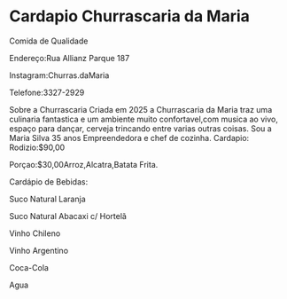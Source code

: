 # Cardapio Churrascaria da Maria
Comida de Qualidade

Endereço:Rua Allianz Parque 187

Instagram:Churras.daMaria

Telefone:3327-2929

Sobre a Churrascaria
Criada em 2025 a Churrascaria da Maria traz uma culinaria fantastica e um ambiente muito confortavel,com musica ao vivo, espaço para dançar, cerveja trincando entre varias outras coisas. Sou a Maria Silva 35 anos Empreendedora e chef de cozinha.
Cardapio:
Rodizio:$90,00


Porçao:$30,00Arroz,Alcatra,Batata Frita.


Cardápio de Bebidas:

Suco Natural Laranja


Suco Natural Abacaxi c/ Hortelã


Vinho Chileno


Vinho Argentino


Coca-Cola


Agua

